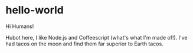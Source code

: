 # hello-world

Hi Humans!

Hubot here, I like Node.js and Coffeescript (what's what I'm made of!).
I've had tacos on the moon and find them far superior to Earth tacos.
